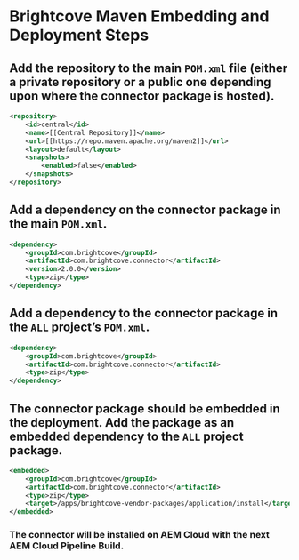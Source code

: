 # Brightcove Maven Embedding and Deployment Steps

## Add the repository to the main `POM.xml` file (either a private repository or a public one depending upon where the connector package is hosted).

```xml
<repository>
    <id>central</id>
    <name>[[Central Repository]]</name>
    <url>[[https://repo.maven.apache.org/maven2]]</url>
    <layout>default</layout>
    <snapshots>
        <enabled>false</enabled>
    </snapshots>
</repository>
```

## Add a dependency on the connector package in the main `POM.xml`.

```xml
<dependency>
    <groupId>com.brightcove</groupId>
    <artifactId>com.brightcove.connector</artifactId>
    <version>2.0.0</version>
    <type>zip</type>
</dependency>
```

## Add a dependency to the connector package in the `ALL` project’s `POM.xml`.

```xml
<dependency>
    <groupId>com.brightcove</groupId>
    <artifactId>com.brightcove.connector</artifactId>
    <type>zip</type>
</dependency>
```

## The connector package should be embedded in the deployment. Add the package as an embedded dependency to the `ALL` project package.

```xml
<embedded>
    <groupId>com.brightcove</groupId>
    <artifactId>com.brightcove.connector</artifactId>
    <type>zip</type>
    <target>/apps/brightcove-vendor-packages/application/install</target>
</embedded>
```

### The connector will be installed on AEM Cloud with the next AEM Cloud Pipeline Build.